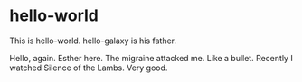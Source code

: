 # hello-world
This is hello-world. hello-galaxy is his father.

Hello, again. Esther here. The migraine attacked me. Like a bullet. Recently I watched Silence of the Lambs. Very good. 
